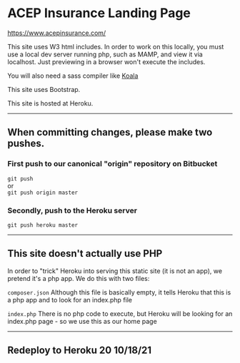 # ACEP Insurance Landing Page 

https://www.acepinsurance.com/

This site uses W3 html includes. In order to work on this locally, you must use a local dev server running php, such as MAMP, and view it via localhost. Just previewing in a browser won't execute the includes.

You will also need a sass compiler like [Koala](http://koala-app.com/)

This site uses Bootstrap.

This site is hosted at Heroku.

---

## When committing changes, please make two pushes.

### First push to our canonical "origin" repository on Bitbucket

``git push``  
 or  
``git push origin master``

### Secondly, push to the Heroku server

``git push heroku master``

---

## This site doesn't actually use PHP

In order to "trick" Heroku into serving this static site (it is not an app), we pretend it's a php app. We do this with two files:

``composer.json`` Although this file is basically empty, it tells Heroku that this is a php app and to look for an index.php file

``index.php`` There is no php code to execute, but Heroku will be looking for an index.php page - so we use this as our home page

---

## Redeploy to Heroku 20 10/18/21